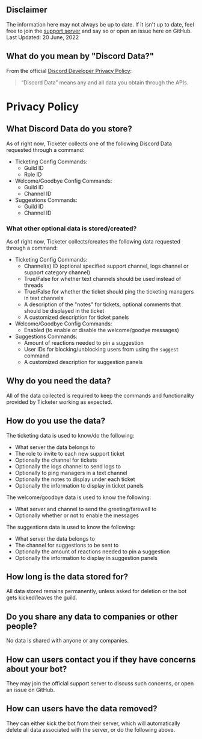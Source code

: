 ## Disclaimer

The information here may not always be up to date. If it isn't up to date, feel free to join the [support server](https://discord.gg/kswKHpJeqC) and say so or open an issue here on GitHub.<br>
Last Updated: 20 June, 2022

## What do you mean by "Discord Data?"

From the official [Discord Developer Privacy Policy](https://discord.com/developers/docs/policies-and-agreements/developer-policy):

> “Discord Data” means any and all data you obtain through the APIs.

# Privacy Policy

## What Discord Data do you store?

As of right now, Ticketer collects one of the following Discord Data requested through a command:

- Ticketing Config Commands:
  - Guild ID
  - Role ID
- Welcome/Goodbye Config Commands:
  - Guild ID
  - Channel ID
- Suggestions Commands:
  - Guild ID
  - Channel ID

### What other optional data is stored/created?

As of right now, Ticketer collects/creates the following data requested through a command:

- Ticketing Config Commands:
  - Channel(s) ID (optional specified support channel, logs channel or support category channel)
  - True/False for whether text channels should be used instead of threads
  - True/False for whether the ticket should ping the ticketing managers in text channels
  - A description of the "notes" for tickets, optional comments that should be displayed in the ticket
  - A customized description for ticket panels
- Welcome/Goodbye Config Commands:
  - Enabled (to enable or disable the welcome/goodye messages)
- Suggestions Commands:
  - Amount of reactions needed to pin a suggestion
  - User IDs for blocking/unblocking users from using the `suggest` command
  - A customized description for suggestion panels

## Why do you need the data?

All of the data collected is required to keep the commands and functionality provided by Ticketer working as expected.

## How do you use the data?

The ticketing data is used to know/do the following:
  - What server the data belongs to
  - The role to invite to each new support ticket
  - Optionally the channel for tickets
  - Optionally the logs channel to send logs to
  - Optionally to ping managers in a text channel
  - Optionally the notes to display under each ticket
  - Optionally the information to display in ticket panels


The welcome/goodbye data is used to know the following:
  - What server and channel to send the greeting/farewell to
  - Optionally whether or not to enable the messages


The suggestions data is used to know the following:
  - What server the data belongs to
  - The channel for suggestions to be sent to
  - Optionally the amount of reactions needed to pin a suggestion
  - Optionally the information to display in suggestion panels

## How long is the data stored for?

All data stored remains permanently, unless asked for deletion or the bot gets kicked/leaves the guild.

## Do you share any data to companies or other people?

No data is shared with anyone or any companies.

## How can users contact you if they have concerns about your bot?

They may join the official support server to discuss such concerns, or open an issue on GitHub.

## How can users have the data removed?

They can either kick the bot from their server, which will automatically delete all data associated with the server, or do the following above.
